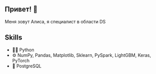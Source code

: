 ## Привет! 👋
Меня зовут Алиса, я специалист в области DS


## Skills
- 👨‍💻 Python
- ⚙️ NumPy, Pandas, Matplotlib, Sklearn, PySpark, LightGBM, Keras, PyTorch 
- 💽 PostgreSQL
